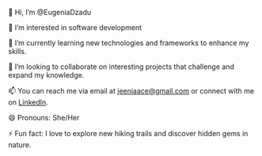 👋 Hi, I’m @EugeniaDzadu

👀 I’m interested in software development

🌱 I’m currently learning new technologies and frameworks to enhance my skills.

💞️ I’m looking to collaborate on interesting projects that challenge and expand my knowledge.

📫 You can reach me via email at jeeniaace@gmail.com or connect with me on [LinkedIn](https://www.linkedin.com/in/eugeniadzadu).

😄 Pronouns: She/Her

⚡ Fun fact: I love to explore new hiking trails and discover hidden gems in nature.


<!---
EugeniaDzadu/EugeniaDzadu is a ✨ special ✨ repository because its `README.md` (this file) appears on your GitHub profile.
You can click the Preview link to take a look at your changes.
--->
